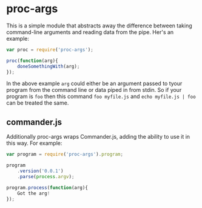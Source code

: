 # proc-args

This is a simple module that abstracts away the difference between taking command-line arguments and reading data from the pipe. Her's an example:

```javascript
var proc = require('proc-args');

proc(function(arg){
	doneSomethingWith(arg);
});
```

In the above example `arg` could either be an argument passed to tyour program from the command line or data piped in from stdin. So if your program is `foo` then this command `foo myfile.js` and `echo myfile.js | foo` can be treated the same.

## commander.js

Additionally proc-args wraps Commander.js, adding the ability to use it in this way.  For example:

```javascript
var program = require('proc-args').program;

program
	.version('0.0.1')
	.parse(process.argv);

program.process(function(arg){
	Got the arg!
});
```

